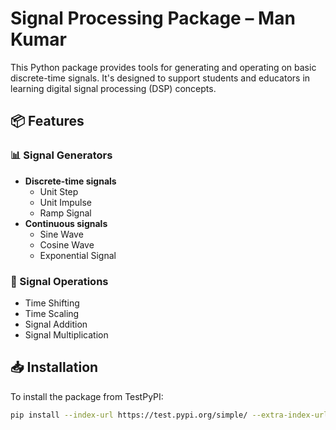 # Signal Processing Package – Man Kumar

This Python package provides tools for generating and operating on basic discrete-time signals. It's designed to support students and educators in learning digital signal processing (DSP) concepts.

## 📦 Features

### 📊 Signal Generators
- **Discrete-time signals**
  - Unit Step
  - Unit Impulse
  - Ramp Signal
- **Continuous signals**
  - Sine Wave
  - Cosine Wave
  - Exponential Signal

### 🔧 Signal Operations
- Time Shifting
- Time Scaling
- Signal Addition
- Signal Multiplication

## 📥 Installation

To install the package from TestPyPI:

```bash
pip install --index-url https://test.pypi.org/simple/ --extra-index-url https://pypi.org/simple signal-ManKumar-125
